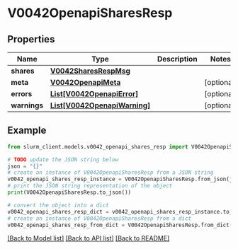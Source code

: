 # V0042OpenapiSharesResp


## Properties

Name | Type | Description | Notes
------------ | ------------- | ------------- | -------------
**shares** | [**V0042SharesRespMsg**](V0042SharesRespMsg.md) |  | 
**meta** | [**V0042OpenapiMeta**](V0042OpenapiMeta.md) |  | [optional] 
**errors** | [**List[V0042OpenapiError]**](V0042OpenapiError.md) |  | [optional] 
**warnings** | [**List[V0042OpenapiWarning]**](V0042OpenapiWarning.md) |  | [optional] 

## Example

```python
from slurm_client.models.v0042_openapi_shares_resp import V0042OpenapiSharesResp

# TODO update the JSON string below
json = "{}"
# create an instance of V0042OpenapiSharesResp from a JSON string
v0042_openapi_shares_resp_instance = V0042OpenapiSharesResp.from_json(json)
# print the JSON string representation of the object
print(V0042OpenapiSharesResp.to_json())

# convert the object into a dict
v0042_openapi_shares_resp_dict = v0042_openapi_shares_resp_instance.to_dict()
# create an instance of V0042OpenapiSharesResp from a dict
v0042_openapi_shares_resp_from_dict = V0042OpenapiSharesResp.from_dict(v0042_openapi_shares_resp_dict)
```
[[Back to Model list]](../README.md#documentation-for-models) [[Back to API list]](../README.md#documentation-for-api-endpoints) [[Back to README]](../README.md)


